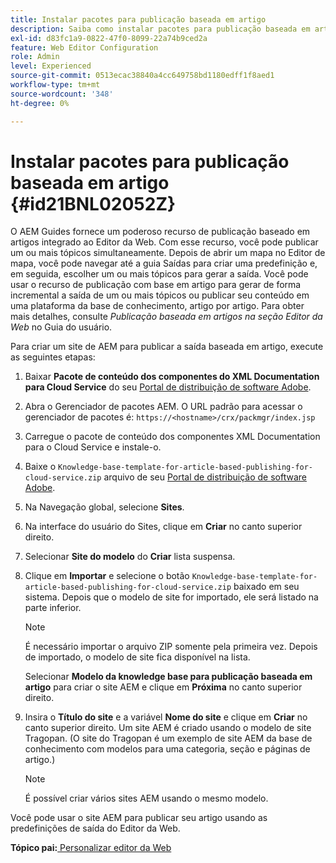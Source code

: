 ```yaml
---
title: Instalar pacotes para publicação baseada em artigo
description: Saiba como instalar pacotes para publicação baseada em artigo
exl-id: d83fc1a9-0822-47f0-8099-22a74b9ced2a
feature: Web Editor Configuration
role: Admin
level: Experienced
source-git-commit: 0513ecac38840a4cc649758bd1180edff1f8aed1
workflow-type: tm+mt
source-wordcount: '348'
ht-degree: 0%

---
```


# Instalar pacotes para publicação baseada em artigo {#id21BNL02052Z}

O AEM Guides fornece um poderoso recurso de publicação baseado em artigos integrado ao Editor da Web. Com esse recurso, você pode publicar um ou mais tópicos simultaneamente. Depois de abrir um mapa no Editor de mapa, você pode navegar até a guia Saídas para criar uma predefinição e, em seguida, escolher um ou mais tópicos para gerar a saída. Você pode usar o recurso de publicação com base em artigo para gerar de forma incremental a saída de um ou mais tópicos ou publicar seu conteúdo em uma plataforma da base de conhecimento, artigo por artigo. Para obter mais detalhes, consulte *Publicação baseada em artigos na seção Editor da Web* no Guia do usuário.

Para criar um site de AEM para publicar a saída baseada em artigo, execute as seguintes etapas:

1. Baixar **Pacote de conteúdo dos componentes do XML Documentation para Cloud Service** do seu [Portal de distribuição de software Adobe](https://experience.adobe.com/#/downloads/content/software-distribution/en/general.html).
1. Abra o Gerenciador de pacotes AEM. O URL padrão para acessar o gerenciador de pacotes é: `https://<hostname>/crx/packmgr/index.jsp`
1. Carregue o pacote de conteúdo dos componentes XML Documentation para o Cloud Service e instale-o.
1. Baixe o `Knowledge-base-template-for-article-based-publishing-for-cloud-service.zip` arquivo de seu [Portal de distribuição de software Adobe](https://experience.adobe.com/#/downloads/content/software-distribution/en/general.html).
1. Na Navegação global, selecione **Sites**.
1. Na interface do usuário do Sites, clique em **Criar** no canto superior direito.
1. Selecionar **Site do modelo** do **Criar** lista suspensa.
1. Clique em **Importar** e selecione o botão `Knowledge-base-template-for-article-based-publishing-for-cloud-service.zip` baixado em seu sistema. Depois que o modelo de site for importado, ele será listado na parte inferior.

   >[!NOTE]
   >
   > É necessário importar o arquivo ZIP somente pela primeira vez. Depois de importado, o modelo de site fica disponível na lista.

   Selecionar **Modelo da knowledge base para publicação baseada em artigo** para criar o site AEM e clique em **Próxima** no canto superior direito.

1. Insira o **Título do site** e a variável **Nome do site** e clique em **Criar** no canto superior direito. Um site AEM é criado usando o modelo de site Tragopan. \(O site do Tragopan é um exemplo de site AEM da base de conhecimento com modelos para uma categoria, seção e páginas de artigo.\)

   >[!NOTE]
   >
   > É possível criar vários sites AEM usando o mesmo modelo.


Você pode usar o site AEM para publicar seu artigo usando as predefinições de saída do Editor da Web.

**Tópico pai:**[ Personalizar editor da Web](conf-web-editor.md)
